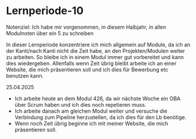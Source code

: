 # Lernperiode-10

Notenziel: Ich habe mir vorgenommen, in diesem Halbjahr, in allen Modulnoten über ein 5 zu schreiben

In dieser Lernperiode konzentriere ich mich allgemein auf Module, da ich an der Kanti/nach Kanti nicht die Zeit habe, an den Projekten/Modulen weiter zu arbeiten. So bleibe ich in einem Modul immer gut vorbereitet und kann dies wiedergeben. Allenfalls wenn Zeit übrig bleibt arbeite ich an einer Website, die mich präsentieren soll und ich dies für Bewerbung etc benutzen kann.

25.04.2025

- Ich arbeite heute an dem Modul 426, da wir nächste Woche ein OBA über Scrum haben und ich dies noch repetieren muss.
- Ich arbeite danach am gleichen Modul weiter und versuche die Verbindung zum Pipeline herzustellen, da ich dies für den Lb benötige.
- Wenn noch Zeit übrig beginne ich mit meiner Website, die mich präsentieren soll.

